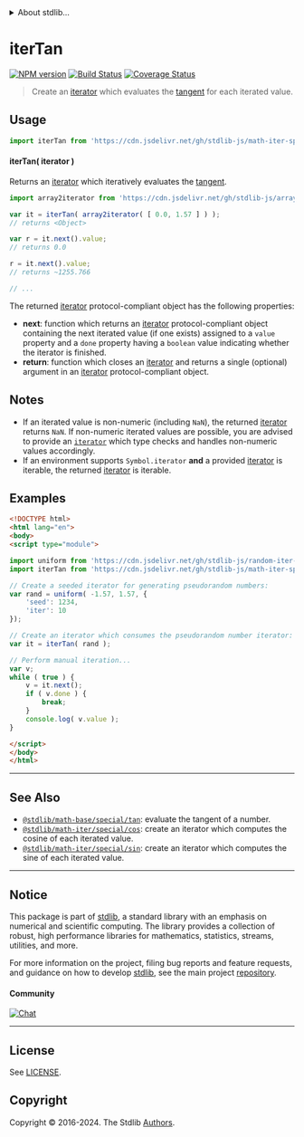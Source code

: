 <!--

@license Apache-2.0

Copyright (c) 2020 The Stdlib Authors.

Licensed under the Apache License, Version 2.0 (the "License");
you may not use this file except in compliance with the License.
You may obtain a copy of the License at

   http://www.apache.org/licenses/LICENSE-2.0

Unless required by applicable law or agreed to in writing, software
distributed under the License is distributed on an "AS IS" BASIS,
WITHOUT WARRANTIES OR CONDITIONS OF ANY KIND, either express or implied.
See the License for the specific language governing permissions and
limitations under the License.

-->


<details>
  <summary>
    About stdlib...
  </summary>
  <p>We believe in a future in which the web is a preferred environment for numerical computation. To help realize this future, we've built stdlib. stdlib is a standard library, with an emphasis on numerical and scientific computation, written in JavaScript (and C) for execution in browsers and in Node.js.</p>
  <p>The library is fully decomposable, being architected in such a way that you can swap out and mix and match APIs and functionality to cater to your exact preferences and use cases.</p>
  <p>When you use stdlib, you can be absolutely certain that you are using the most thorough, rigorous, well-written, studied, documented, tested, measured, and high-quality code out there.</p>
  <p>To join us in bringing numerical computing to the web, get started by checking us out on <a href="https://github.com/stdlib-js/stdlib">GitHub</a>, and please consider <a href="https://opencollective.com/stdlib">financially supporting stdlib</a>. We greatly appreciate your continued support!</p>
</details>

# iterTan

[![NPM version][npm-image]][npm-url] [![Build Status][test-image]][test-url] [![Coverage Status][coverage-image]][coverage-url] <!-- [![dependencies][dependencies-image]][dependencies-url] -->

> Create an [iterator][mdn-iterator-protocol] which evaluates the [tangent][@stdlib/math/base/special/tan] for each iterated value.

<!-- Section to include introductory text. Make sure to keep an empty line after the intro `section` element and another before the `/section` close. -->

<section class="intro">

</section>

<!-- /.intro -->

<!-- Package usage documentation. -->



<section class="usage">

## Usage

```javascript
import iterTan from 'https://cdn.jsdelivr.net/gh/stdlib-js/math-iter-special-tan@esm/index.mjs';
```

#### iterTan( iterator )

Returns an [iterator][mdn-iterator-protocol] which iteratively evaluates the [tangent][@stdlib/math/base/special/tan].

```javascript
import array2iterator from 'https://cdn.jsdelivr.net/gh/stdlib-js/array-to-iterator@esm/index.mjs';

var it = iterTan( array2iterator( [ 0.0, 1.57 ] ) );
// returns <Object>

var r = it.next().value;
// returns 0.0

r = it.next().value;
// returns ~1255.766

// ...
```

The returned [iterator][mdn-iterator-protocol] protocol-compliant object has the following properties:

-   **next**: function which returns an [iterator][mdn-iterator-protocol] protocol-compliant object containing the next iterated value (if one exists) assigned to a `value` property and a `done` property having a `boolean` value indicating whether the iterator is finished.
-   **return**: function which closes an [iterator][mdn-iterator-protocol] and returns a single (optional) argument in an [iterator][mdn-iterator-protocol] protocol-compliant object.

</section>

<!-- /.usage -->

<!-- Package usage notes. Make sure to keep an empty line after the `section` element and another before the `/section` close. -->

<section class="notes">

## Notes

-   If an iterated value is non-numeric (including `NaN`), the returned [iterator][mdn-iterator-protocol] returns `NaN`. If non-numeric iterated values are possible, you are advised to provide an [`iterator`][mdn-iterator-protocol] which type checks and handles non-numeric values accordingly.
-   If an environment supports `Symbol.iterator` **and** a provided [iterator][mdn-iterator-protocol] is iterable, the returned [iterator][mdn-iterator-protocol] is iterable.

</section>

<!-- /.notes -->

<!-- Package usage examples. -->

<section class="examples">

## Examples

<!-- eslint no-undef: "error" -->

```html
<!DOCTYPE html>
<html lang="en">
<body>
<script type="module">

import uniform from 'https://cdn.jsdelivr.net/gh/stdlib-js/random-iter-uniform@esm/index.mjs';
import iterTan from 'https://cdn.jsdelivr.net/gh/stdlib-js/math-iter-special-tan@esm/index.mjs';

// Create a seeded iterator for generating pseudorandom numbers:
var rand = uniform( -1.57, 1.57, {
    'seed': 1234,
    'iter': 10
});

// Create an iterator which consumes the pseudorandom number iterator:
var it = iterTan( rand );

// Perform manual iteration...
var v;
while ( true ) {
    v = it.next();
    if ( v.done ) {
        break;
    }
    console.log( v.value );
}

</script>
</body>
</html>
```

</section>

<!-- /.examples -->

<!-- Section to include cited references. If references are included, add a horizontal rule *before* the section. Make sure to keep an empty line after the `section` element and another before the `/section` close. -->

<section class="references">

</section>

<!-- /.references -->

<!-- Section for related `stdlib` packages. Do not manually edit this section, as it is automatically populated. -->

<section class="related">

* * *

## See Also

-   <span class="package-name">[`@stdlib/math-base/special/tan`][@stdlib/math/base/special/tan]</span><span class="delimiter">: </span><span class="description">evaluate the tangent of a number.</span>
-   <span class="package-name">[`@stdlib/math-iter/special/cos`][@stdlib/math/iter/special/cos]</span><span class="delimiter">: </span><span class="description">create an iterator which computes the cosine of each iterated value.</span>
-   <span class="package-name">[`@stdlib/math-iter/special/sin`][@stdlib/math/iter/special/sin]</span><span class="delimiter">: </span><span class="description">create an iterator which computes the sine of each iterated value.</span>

</section>

<!-- /.related -->

<!-- Section for all links. Make sure to keep an empty line after the `section` element and another before the `/section` close. -->


<section class="main-repo" >

* * *

## Notice

This package is part of [stdlib][stdlib], a standard library with an emphasis on numerical and scientific computing. The library provides a collection of robust, high performance libraries for mathematics, statistics, streams, utilities, and more.

For more information on the project, filing bug reports and feature requests, and guidance on how to develop [stdlib][stdlib], see the main project [repository][stdlib].

#### Community

[![Chat][chat-image]][chat-url]

---

## License

See [LICENSE][stdlib-license].


## Copyright

Copyright &copy; 2016-2024. The Stdlib [Authors][stdlib-authors].

</section>

<!-- /.stdlib -->

<!-- Section for all links. Make sure to keep an empty line after the `section` element and another before the `/section` close. -->

<section class="links">

[npm-image]: http://img.shields.io/npm/v/@stdlib/math-iter-special-tan.svg
[npm-url]: https://npmjs.org/package/@stdlib/math-iter-special-tan

[test-image]: https://github.com/stdlib-js/math-iter-special-tan/actions/workflows/test.yml/badge.svg?branch=v0.2.2
[test-url]: https://github.com/stdlib-js/math-iter-special-tan/actions/workflows/test.yml?query=branch:v0.2.2

[coverage-image]: https://img.shields.io/codecov/c/github/stdlib-js/math-iter-special-tan/main.svg
[coverage-url]: https://codecov.io/github/stdlib-js/math-iter-special-tan?branch=main

<!--

[dependencies-image]: https://img.shields.io/david/stdlib-js/math-iter-special-tan.svg
[dependencies-url]: https://david-dm.org/stdlib-js/math-iter-special-tan/main

-->

[chat-image]: https://img.shields.io/gitter/room/stdlib-js/stdlib.svg
[chat-url]: https://app.gitter.im/#/room/#stdlib-js_stdlib:gitter.im

[stdlib]: https://github.com/stdlib-js/stdlib

[stdlib-authors]: https://github.com/stdlib-js/stdlib/graphs/contributors

[umd]: https://github.com/umdjs/umd
[es-module]: https://developer.mozilla.org/en-US/docs/Web/JavaScript/Guide/Modules

[deno-url]: https://github.com/stdlib-js/math-iter-special-tan/tree/deno
[deno-readme]: https://github.com/stdlib-js/math-iter-special-tan/blob/deno/README.md
[umd-url]: https://github.com/stdlib-js/math-iter-special-tan/tree/umd
[umd-readme]: https://github.com/stdlib-js/math-iter-special-tan/blob/umd/README.md
[esm-url]: https://github.com/stdlib-js/math-iter-special-tan/tree/esm
[esm-readme]: https://github.com/stdlib-js/math-iter-special-tan/blob/esm/README.md
[branches-url]: https://github.com/stdlib-js/math-iter-special-tan/blob/main/branches.md

[stdlib-license]: https://raw.githubusercontent.com/stdlib-js/math-iter-special-tan/main/LICENSE

[mdn-iterator-protocol]: https://developer.mozilla.org/en-US/docs/Web/JavaScript/Reference/Iteration_protocols#The_iterator_protocol

<!-- <related-links> -->

[@stdlib/math/base/special/tan]: https://github.com/stdlib-js/math-base-special-tan/tree/esm

[@stdlib/math/iter/special/cos]: https://github.com/stdlib-js/math-iter-special-cos/tree/esm

[@stdlib/math/iter/special/sin]: https://github.com/stdlib-js/math-iter-special-sin/tree/esm

<!-- </related-links> -->

</section>

<!-- /.links -->
